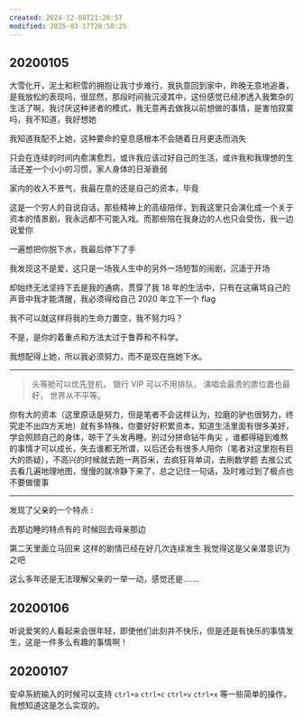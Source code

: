 ```yaml
---
created: 2024-12-08T21:26:57
modified: 2025-03-17T20:58:25
---
```


## 20200105

大雪化开，泥土和积雪的拥抱让我寸步难行，我执意回到家中，昨晚无意地追番，是我放松的表现吗，很显然，那段时间我沉浸其中，这份感觉已经渗透入我繁杂的生活了啊，我讨厌这种贤者的模式，我无意再去做我以前想做的事情，是害怕寂寞吗，我不知道，我好想她

我知道我配不上她，这种要命的窒息感根本不会随着日月更迭而消失

只会在连续的时间内愈演愈烈，或许我应该过好自己的生活，或许我和我理想的生活还差一个小小的习惯，家人身体的日渐衰弱

家内的收入不景气，我最在意的还是自己的资本，毕竟

这是一个穷人的自说自话，那些精神上的高级陪伴，到我这里只会演化成一个关于资本的情景剧，我永远都不可能入戏。而那些陪在我身边的人也只会受伤，我一边说爱你

一遍想把你脱下水，我最后停下了手

我发现这不是爱，这只是一场我人生中的另外一场短暂的闹剧，沉湎于开场

却始终无法坚持下去是我的通病，贯穿了我 18 年的生活中，只有在这痛骂自己的声音中我才能清醒，我必须得给自己 2020 年立下一个 flag

我不可以就这样将我的生命力置空，我不努力吗？

不是，是你的着重点和方法太过于鲁莽和不科学。

我想配得上她，所以我必须努力，而不是现在拖她下水。

---

> 头等舱可以优先登机，
> 银行 VIP 可以不用排队，
> 演唱会最贵的票位置也最好，
> 世界从不平等。

你有大的资本（这里原话是努力，但是笔者不会这样认为，拉磨的驴也很努力，终究走不出四方天地）就有多特殊，你要好好积累资本，知道生活里面有很多美好，学会照顾自己的身体，晾干了头发再睡。别过分拼命钻牛角尖 ，谁都得碰到难熬的事情才可以成长，失去谁都无所谓，以后还会有很多人陪你（笔者对这里抱有巨大的质疑），不高兴的时候就去跑一两百米，去疯狂背单词，去刷数学题 去推公式 去看几遍地理地图，慢慢的就冷静下来了，总之记住一句话，及时难过到了极点也不要做傻事

---

发现了父亲的一个特点 :

去那边睡的特点有的 时候回去母亲那边

第二天里面立马回来 这样的剧情已经在好几次连续发生 我觉得这是父亲潜意识为之吧

这么多年还是无法理解父亲的一举一动，感觉还是.......

## 20200106

听说爱笑的人看起来会很年轻，即使他们此刻并不快乐，但是还是有快乐的事情发生，这是一件多么有趣的事情啊！

## 20200107

安卓系統输入的时候可以支持 `ctrl+a` `ctrl+c` `ctrl+v` `ctrl+x` 等一些简单的操作，我想知道这是怎么实现的。
